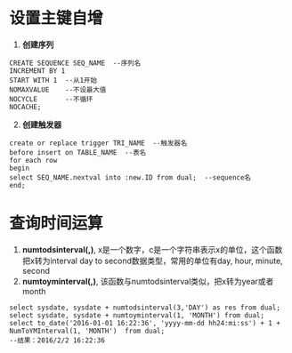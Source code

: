 # 设置主键自增
1. **创建序列**
```
CREATE SEQUENCE SEQ_NAME  --序列名
INCREMENT BY 1    
START WITH 1  --从1开始  
NOMAXVALUE    --不设最大值  
NOCYCLE       --不循环  
NOCACHE;  
```
2. **创建触发器**
```
create or replace trigger TRI_NAME  --触发器名
before insert on TABLE_NAME  --表名
for each row
begin
select SEQ_NAME.nextval into :new.ID from dual;  --sequence名
end;
```

# 查询时间运算
1. **numtodsinterval(<x>,<c>)**, x是一个数字，c是一个字符串表示x的单位，这个函数把x转为interval day to second数据类型，常用的单位有day, hour, minute, second
2. **numtoyminterval(<x>,<c>)**, 该函数与numtodsinterval类似，把x转为year或者month
```
select sysdate, sysdate + numtodsinterval(3,'DAY') as res from dual; 
select sysdate, sysdate + numtoyminterval(1, 'MONTH') from dual;
select to_date('2016-01-01 16:22:36', 'yyyy-mm-dd hh24:mi:ss') + 1 + NumToYMInterval(1, 'MONTH')  from dual;
--结果：2016/2/2 16:22:36
```
